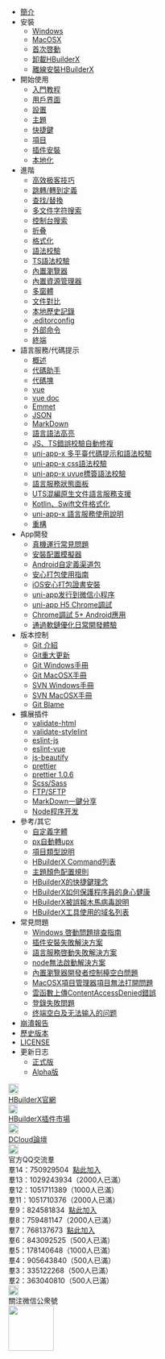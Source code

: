 * [簡介](/README.md)
* 安裝
    * [Windows](/Tutorial/install/windows.md)
    * [MacOSX](/Tutorial/install/macosx.md)
    * [首次啓動](/Tutorial/startup.md)
    * [卸載HBuilderX](/Tutorial/uninstall.md)
    * [離線安裝HBuilderX](/Tutorial/OfflineInstall.md)
* 開始使用
    * [入門教程](/Tutorial/StartedTutorial.md)
    * [用戶界面](/Tutorial/userinterface.md)
    * [設置](Tutorial/setting.md)
    * [主題](/Tutorial/themes.md)
    * [快捷鍵](/Tutorial/keybindings.md)
    * [項目](/Tutorial/project.md)
    * [插件安裝](/Tutorial/PluginsInstall)
    * [本地化](/Tutorial/localizedLanguage.md)
* 進階
    * [高效极客技巧](/Tutorial/UserGuide/skill.md)
    * [跳轉/轉到定義](/Tutorial/UserGuide/goto.md)
    * [查找/替換](/Tutorial/UserGuide/find.md)
    * [多文件字符搜索](/Tutorial/UserGuide/node-multi-file-search)
    * [控制台搜索](/Tutorial/UserGuide/ConsoleViewSearch.md)
    * [折叠](Tutorial/UserGuide/fold.md)
    * [格式化](/Tutorial/UserGuide/format.md)
    * [語法校驗](/Tutorial/UserGuide/SyntaxCheck.md)
    * [TS語法校驗](/Tutorial/UserGuide/tsSyntaxCheck.md)
    * [內置瀏覽器](/Tutorial/UserGuide/built-in-browser.md)
    * [內置資源管理器](/Tutorial/UserGuide/built-in-explorer.md)
    * [多窗體](/Tutorial/UserGuide/multi-window.md)
    * [文件對比](/Tutorial/UserGuide/LocalFileDiff.md)
    * [本地歷史記錄](/Tutorial/UserGuide/LocalHistory.md)
    * [.editorconfig](/Tutorial/UserGuide/editorconfig.md)
    * [外部命令](/Tutorial/UserGuide/externalCommands.md)
    * [終端](/Tutorial/UserGuide/terminal.md)
* 語言服務/代碼提示
    * [概述](/Tutorial/Language/Overview.md)
    * [代碼助手](/Tutorial/Language/CodeAssistant.md)
    * [代碼塊](/Tutorial/Language/Snippets.md)
    * [vue](/Tutorial/Language/vue.md)
    * [vue doc](/Tutorial/Language/vuedoc.md)
    * [Emmet](/Tutorial/Language/emmet.md)
    * [JSON](/Tutorial/Language/json.md)
    * [MarkDown](/Tutorial/Language/markdown.md)
    * [語言語法高亮](/Tutorial/Language/language_grammars.md)
    * [JS、TS錯誤校驗自動修複](/Tutorial/Language/auto-fixed.md)
    * [uni-app-x 多平臺代碼提示和語法校驗](/Tutorial/Language/language_service_target_support.md)
    * [uni-app-x css語法校驗](/Tutorial/Language/cssValidate.md)
    * [uni-app-x uvue標簽語法校驗](/Tutorial/Language/vueValidate.md)
    * [語言服務狀態面板](/Tutorial/Language/lsStatus.md)
    * [UTS混編原生文件語言服務支援](/Tutorial/Language/uts_hybrid_support.md)
    * [Kotlin、Swift文件格式化](/Tutorial/Language/native_language_format.md)
    * [uni-app-x 語言服務使用說明](/Tutorial/Language/vscodeUseHxLs.md)
    * [重構](/Tutorial/Language/refactor.md)
* App開發
    * [真機運行常見問題](/Tutorial/App/PhoneDebugging.md)
    * [安裝配置模擬器](/Tutorial/App/installSimulator.md)
    * [Android自定義渠道包](/Tutorial/App/AndroidChannel.md)
    * [安心打包使用指南](/Tutorial/App/SafePack.md)
    * [iOS安心打包證書安裝](/Tutorial/App/iosSafePack.md)
    * [uni-app发行到微信小程序](/Tutorial/App/uni-app-publish-mp-weixin.md)
    * [uni-app H5 Chrome調試](/Tutorial/debug/h5-debug.md)
    * [Chrome調試 5+ Android應用](Tutorial/App/use-chrome-to-debug-android-apps.md)
    * [通過軟鏈優化日常開發體驗](/Tutorial/App/softLink.md)
* 版本控制
    * [Git 介紹](/Tutorial/SourceControl/Git/README.md)
    * [Git重大更新](/Tutorial/SourceControl/git.md)
    * [Git Windows手冊](/Tutorial/SourceControl/Git/Windows.md)
    * [Git MacOSX手冊](/Tutorial/SourceControl/Git/MacOSX.md)
    * [SVN Windows手冊](/Tutorial/SourceControl/SVN/Windows.md)
    * [SVN MacOSX手冊](/Tutorial/SourceControl/SVN/MacOSX.md)
    * [Git Blame](/Tutorial/SourceControl/Git/git_blame.md)
* 擴展插件
    * [validate-html](/Tutorial/extension/validate-html.md)
    * [validate-stylelint](/Tutorial/extension/validate-stylelint.md)
    * [eslint-js](/Tutorial/extension/eslint-js.md)
    * [eslint-vue](/Tutorial/extension/eslint-vue.md)
    * [js-beautify](/Tutorial/extension/js-beautify.md)
    * [prettier](/Tutorial/extension/prettier.md)
    * [prettier 1.0.6](/Tutorial/extension/prettier-1.0.6.md)
    * [Scss/Sass](/Tutorial/extension/sass.md)
    * [FTP/SFTP](/Tutorial/extension/ftp.md)
    * [MarkDown一鍵分享](/Tutorial/extension/markdown_share.md)
    * [Node程序开发](/Tutorial/extension/node-development.md)
* 參考/其它
    * [自定義字體](/Tutorial/settings/font.md)
    * [px自動轉upx](/Tutorial/settings/px-upx)
    * [項目類型說明](/Tutorial/Other/ProjectType.md)
    * [HBuilderX Command列表](/Tutorial/Other/command)
    * [主題顏色配置規則](/Tutorial/Other/themes_param.md)
    * [HBuilderX的快捷鍵理念](/Tutorial/Other/keybindings_idea.md)
    * [HBuilderX如何保護程序員的身心健康](/Tutorial/Other/health.md)
    * [HBuilderX被誤報木馬病毒說明](/Tutorial/Security.md)
    * [HBuilderX工具使用的域名列表](/Tutorial/Other/hx_domain_list.md)
* 常見問題
    * [Windows 啓動問題排查指南](/Tutorial/Questions/WindowsStart.md)
    * [插件安裝失敗解決方案](/Tutorial/faq/pluginInstall.md)
    * [語言服務啓動失敗解決方案](/Tutorial/Questions/StartLSFailed.md)
    * [node無法啟動解決方案](/Tutorial/Questions/StartNodeFailed.md)
    * [內置瀏覽器開發者控制檯空白問題](/Tutorial/faq/devtools.md)
    * [MacOSX項目管理器項目無法打開問題](/Tutorial/Other/macPrivacy.md)
    * [雲函數上傳ContentAccessDenied錯誤](/Tutorial/Questions/win10-defender-contentaccessdenied.md)
    * [登錄失敗問題](/Tutorial/Questions/LoginFailed.md)
    * [终端空白及无法输入的问题](/Tutorial/Questions/Terminal-input-problem.md)
* [崩潰報告](/Tutorial/CrashReporter.md)
* [歷史版本](/Tutorial/HistoryVersion.md)
* [LICENSE](https://dcloud.io/license/hbuilder.html)
* 更新日志
    * [正式版](/Tutorial/changelog/ReleaseNote_release.md)
    * [Alpha版](Tutorial/changelog/ReleaseNote_alpha.md)
<div class="contact-box">
  <a href="https://www.dcloud.io/hbuilderx.html" target="_blank" class="contact-item">
    <img src="/static/favicon/favicon.png" width="20" height="21">
    <div class="contact-smg">
      <div>HBuilderX官網</div>
    </div>
  </a>
  <a href="https://ext.dcloud.net.cn/?cat1=1&cat2=11&orderBy=TotalDownload" target="_blank" class="contact-item">
    <img src="/static/favicon/market.png" width="18" height="18">
    <div class="contact-smg">
      <div>HBuilderX插件市場</div>
    </div>
  </a>
  <a href="https://ask.dcloud.net.cn/explore/" target="_blank" class="contact-item">
    <img src="/static/icon/ask.png" width="20" height="21">
    <div class="contact-smg">
      <div>DCloud論壇</div>
    </div>
  </a>
  <div class="contact-item">
    <img src="/static/icon/qq.png" width="20" height="20" />
    <div class="contact-smg">
      <div>官方QQ交流羣</div>
      <div>羣14：750929504 &nbsp;<a target="_blank" href="https://qm.qq.com/cgi-bin/qm/qr?k=b-4dxcNc29PQ09NJXf-RKZienjxJqTKg&jump_from=webap">點此加入</a></div>
      <div>羣13：1029243934（2000人已滿）</div>
      <div>羣12：1051711389（1000人已滿）</div>
      <div>羣11：1051710376（2000人已滿）</div>
      <div>羣9：824581834 &nbsp;<a target="_blank" href="https://qm.qq.com/cgi-bin/qm/qr?k=EPF0sdsPuYCr3NAQqRAQfSeR5nJoL9MK&jump_from=webapi">點此加入</a></div>
      <div>羣8：759481147（2000人已滿）</div>
      <div>羣7：768137673 &nbsp;<a target="_blank" href="https://qm.qq.com/cgi-bin/qm/qr?k=qMqIz6UhXB5R0oT0RI20lafmDuCtS7u5&jump_from=webapi">點此加入</a></div>
      <div>羣6：843092525（500人已滿）</div>
      <div>羣5：178140648（1000人已滿）</div>
      <div>羣4：905643840（500人已滿）</div>
      <div>羣3：335122268（500人已滿）</div>
      <div>羣2：363040810（500人已滿）</div>
    </div>
  </div>
  <div class="contact-item">
    <img src="/static/icon/weixin@2x.png" width="20" height="20" />
    <div class="contact-smg">
      <div>關注微信公衆號</div>
      <img src="/static/icon/weixin.jpeg" width="90" height="90" />
    </div>
  </div>
</div>
